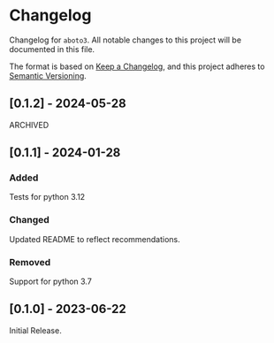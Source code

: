 # Changelog

Changelog for `aboto3`.
All notable changes to this project will be documented in this file.

The format is based on [Keep a Changelog](https://keepachangelog.com/en/1.0.0/),
and this project adheres to [Semantic Versioning](https://semver.org/spec/v2.0.0.html).

<!-- 
## [Unreleased] - YYYY-MM-DD

### Added

### Changed

### Deprecated

### Removed

### Fixed

### Security 
-->

## [0.1.2] - 2024-05-28

ARCHIVED


## [0.1.1] - 2024-01-28

### Added

Tests for python 3.12

### Changed

Updated README to reflect recommendations.

### Removed

Support for python 3.7


## [0.1.0] - 2023-06-22

Initial Release.

